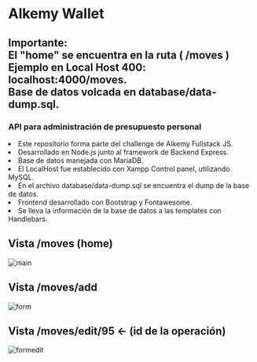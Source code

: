 # Alkemy Wallet
<h2> Importante: <br> El "home" se encuentra en la ruta ( /moves ) <br>
Ejemplo en Local Host 400: localhost:4000/moves.  <br>
Base de datos volcada en database/data-dump.sql. </h2>

<div> <h3> API para administración de presupuesto personal </h3> 
  <li> Este repositorio forma parte del challenge de Alkemy Fullstack JS. </li>
  <li> Desarrollado en Node.js junto al framework de Backend Express. </li>
  <li> Base de datos manejada con MariaDB. </li>
  <li> El LocalHost fue establecido con Xampp Control panel, utilizando MySQL. </li>
  <li> En el archivo database/data-dump.sql se encuentra el dump de la base de datos.</li>
  <li> Frontend desarrollado con Bootstrap y Fontawesome. </li>
  <li> Se lleva la información de la base de datos a las templates con Handlebars. </li>
 </div>
<h2> Vista /moves (home) </h2>

![main](https://user-images.githubusercontent.com/91494874/155935157-7cdbca72-d240-457c-a9cb-f271430e7e4e.jpg)


<h2> Vista /moves/add </h2>

![form](https://user-images.githubusercontent.com/91494874/156025335-bc22da10-8e5b-48b4-866c-92a221765b19.jpg)

<h2> Vista /moves/edit/95 <- (id de la operación) </h2>

![formedit](https://user-images.githubusercontent.com/91494874/156026624-073a1fc9-5acb-44dc-ac17-d3c1958f7ca3.jpg)
